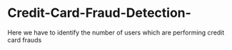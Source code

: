 # Credit-Card-Fraud-Detection-

Here we have to identify the number of users which are performing credit card frauds
